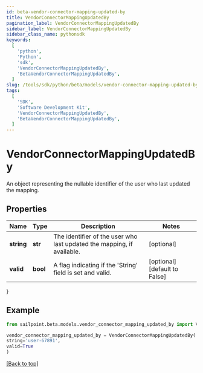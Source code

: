 ```yaml
---
id: beta-vendor-connector-mapping-updated-by
title: VendorConnectorMappingUpdatedBy
pagination_label: VendorConnectorMappingUpdatedBy
sidebar_label: VendorConnectorMappingUpdatedBy
sidebar_class_name: pythonsdk
keywords:
  [
    'python',
    'Python',
    'sdk',
    'VendorConnectorMappingUpdatedBy',
    'BetaVendorConnectorMappingUpdatedBy',
  ]
slug: /tools/sdk/python/beta/models/vendor-connector-mapping-updated-by
tags:
  [
    'SDK',
    'Software Development Kit',
    'VendorConnectorMappingUpdatedBy',
    'BetaVendorConnectorMappingUpdatedBy',
  ]
---
```


# VendorConnectorMappingUpdatedBy

An object representing the nullable identifier of the user who last updated the mapping.

## Properties

| Name | Type | Description | Notes |
| --- | --- | --- | --- |
| **string** | **str** | The identifier of the user who last updated the mapping, if available. | [optional] |
| **valid** | **bool** | A flag indicating if the 'String' field is set and valid. | [optional] [default to False] |

}

## Example

```python
from sailpoint.beta.models.vendor_connector_mapping_updated_by import VendorConnectorMappingUpdatedBy

vendor_connector_mapping_updated_by = VendorConnectorMappingUpdatedBy(
string='user-67891',
valid=True
)

```

[[Back to top]](#)
